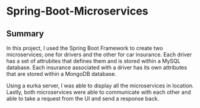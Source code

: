 # Spring-Boot-Microservices

## Summary
In this project, I used the Spring Boot Framework to create two microservices; one for drivers and the other for car insurance.
Each driver has a set of attrubites that defines them and is stored within a MySQL database. Each insurance associated with a driver has its own attributes that are stored within a MongoDB database. 

Using a eurka server, I was able to display all the microservices in location. Lastly, both microservices were able to communicate with each other and able to take a request from the UI and send a response back.
